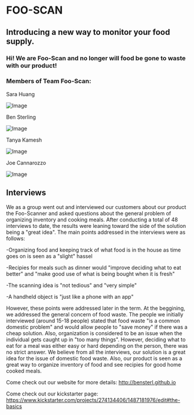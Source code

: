 # FOO-SCAN 

## Introducing a new way to monitor your food supply.

### Hi! We are Foo-Scan and no longer will food be gone to waste with our product! 



### Members of Team Foo-Scan:



  Sara Huang
  
![Image](https://scontent-lga3-1.xx.fbcdn.net/hphotos-frc3/v/t1.0-9/601680_10200116179215939_201768039_n.jpg?oh=98afda85d24f94bc4762b61df54336c1&oe=56C84A20)

  Ben Sterling
  
![Image](https://scontent-lga3-1.xx.fbcdn.net/hphotos-xpa1/v/t1.0-9/167065_1376418109891_1986005_n.jpg?oh=2307deb600b8f4aecf069fcde2864596&oe=5689B34B)

  Tanya Kamesh
  
![Image](https://scontent-lga3-1.xx.fbcdn.net/hphotos-xtf1/v/t1.0-9/11401282_889395897800144_3417433616238362106_n.jpg?oh=2543f0c3be161c44000ade1dcad694f2&oe=56897109)

  Joe Cannarozzo
  
![Image](https://scontent-lga3-1.xx.fbcdn.net/hphotos-xtp1/v/t1.0-9/1610977_1000599859972677_7089477996923077826_n.jpg?oh=b24c120fcc1f3d95376c683aaaf721d1&oe=56CA8780)

## Interviews

  We as a group went out and interviewed our customers about our product the Foo-Scanner and asked questions about the general problem of organizing inventory and cooking meals. After conducting a total of 48 interviews to date, the results were leaning toward the side of the solution being a "great idea". The main points addressed in the interviews were as follows:
  
  -Organizing food and keeping track of what food is in the house as time goes on is seen as a "slight" hassel
  
  -Recipies for meals such as dinner would "improve deciding what to eat better" and "make good use of what is being bought when it is fresh"
  
  -The scanning idea is "not tedious" and "very simple"
  
  -A handheld object is "just like a phone with an app"
  
  However, these points were addressed later in the term. At the beggining, we addressed the general concern of food waste. The people we initially interviewed (around 15-18 people) stated that food waste "is a common domestic problem" and would allow people to "save money" if there was a cheap solution. Also, organization is considered to be an issue when the individual gets caught up in "too many things". However, deciding what to eat for a meal was either easy or hard depending on the person, there was no strict answer. We believe from all the interviews, our solution is a great idea for the issue of domestic food waste. Also, our product is seen as a great way to organize inventory of food and see recipies for good home cooked meals.  
  
Come check out our website for more details: 
  http://bensterl.github.io 
  
Come check out our kickstarter page:
  https://www.kickstarter.com/projects/274134406/1487181976/edit#the-basics


